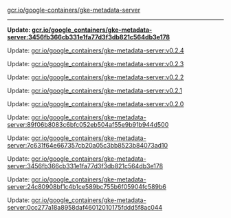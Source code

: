 [gcr.io/google-containers/gke-metadata-server](https://hub.docker.com/r/cruse/gke-metadata-server/tags/) 

----
**Update: [gcr.io/google_containers/gke-metadata-server:3456fb366cb331e1fa77d3f3db821c564db3e178](https://hub.docker.com/r/cruse/gke-metadata-server/tags/)**

Update: [gcr.io/google_containers/gke-metadata-server:v0.2.4](https://hub.docker.com/r/cruse/gke-metadata-server/tags/)

Update: [gcr.io/google_containers/gke-metadata-server:v0.2.3](https://hub.docker.com/r/cruse/gke-metadata-server/tags/)

Update: [gcr.io/google_containers/gke-metadata-server:v0.2.2](https://hub.docker.com/r/cruse/gke-metadata-server/tags/)

Update: [gcr.io/google_containers/gke-metadata-server:v0.2.1](https://hub.docker.com/r/cruse/gke-metadata-server/tags/)

Update: [gcr.io/google_containers/gke-metadata-server:v0.2.0](https://hub.docker.com/r/cruse/gke-metadata-server/tags/)

Update: [gcr.io/google_containers/gke-metadata-server:89f06b8083c6bfc052eb504af55e9b91b944d500](https://hub.docker.com/r/cruse/gke-metadata-server/tags/)

Update: [gcr.io/google_containers/gke-metadata-server:7c631f64e667357cb20a05c3bb8523b84073ad10](https://hub.docker.com/r/cruse/gke-metadata-server/tags/)

Update: [gcr.io/google_containers/gke-metadata-server:3456fb366cb331e1fa77d3f3db821c564db3e178](https://hub.docker.com/r/cruse/gke-metadata-server/tags/)

Update: [gcr.io/google_containers/gke-metadata-server:24c80908bf1c4b1ce589bc755b6f05904fc589b6](https://hub.docker.com/r/cruse/gke-metadata-server/tags/)

Update: [gcr.io/google_containers/gke-metadata-server:0cc277a18a8958daf46012010175fddd5f8ac044](https://hub.docker.com/r/cruse/gke-metadata-server/tags/)

